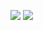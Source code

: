 ![](https://github.com/mickjoust/github-stats/blob/master/generated/overview.svg)
![](https://github.com/mickjoust/github-stats/blob/master/generated/languages.svg)


